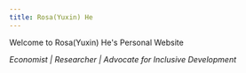 ```yaml
---
title: Rosa(Yuxin) He
---
```


  Welcome to Rosa(Yuxin) He's Personal Website

  *Economist | Researcher | Advocate for Inclusive Development*
